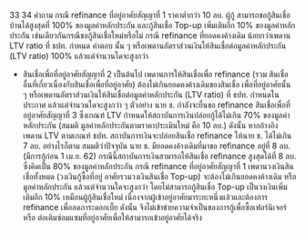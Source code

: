33
34
คำถาม
กรณี refinance ที่อยู่อาศัยสัญญาที่ 1 ราคาต่ำกว่า 10 ลบ. ผู้กู้
สามารถขอกู้สินเชื่อบ้านได้สูงสุดที่ 100% ของมูลค่าหลักประกัน
และกู้สินเชื่อ Top-up เพิ่มเติมอีก 10% ของมูลค่าหลักประกัน
เช่นเดียวกันกรณีขอกู้สินเชื่อใหม่หรือไม่
กรณี refinance ที่ยอดคงค้างเดิม น้อยกว่าเพดาน LTV ratio ที่
ธปท. กำหนด
คำตอบ
นั้น ๆ หรือเพดานอัตราส่วนเงินให้สินเชื่อต่อมูลค่าหลักประกัน (LTV ratio) 100%
แล้วแต่จำนวนใดจะสูงกว่า
- สินเชื่อเพื่อที่อยู่อาศัยสัญญาที่ 2 เป็นต้นไป เพดานการให้สินเชื่อเพื่อ refinance (รวม
สินเชื่ออื่นที่เกี่ยวเนื่องกับสินเชื่อเพื่อที่อยู่อาศัย) ต้องไม่เกินยอดคงค้างเดิมของสินเชื่อ
เพื่อที่อยู่อาศัยนั้น ๆ หรือเพดานอัตราส่วนเงินให้สินเชื่อต่อมูลค่าหลักประกัน (LTV ratio)
ที่ ธปท. กําหนดในประกาศ แล้วแต่จํานวนใดจะสูงกว่า
ๆ
ตัวอย่าง นาย ช. กำลังจะยื่นขอ refinance สินเชื่อเพื่อที่อยู่อาศัยสัญญาที่ 3 ซึ่งเกณฑ์
LTV กำหนดให้สถาบันการเงินปล่อยกู้ได้ไม่เกิน 70% ของมูลค่าหลักประกัน (สมมติ
มูลค่าหลักประกันตามราคาประเมินใหม่ คือ 10 ลบ.) ดังนั้น หากอ้างอิงเพดาน LTV
ตามเกณฑ์ ธปท. สถาบันการเงินจะปล่อยสินเชื่อ refinance ให้นาย ช. ได้ไม่เกิน 7 ลบ.
อย่างไรก็ตาม สมมติว่าปัจจุบัน นาย ช. มียอดคงค้างเดิมที่มาขอ refinance อยู่ที่ 8 ลบ.
(มีการกู้ก่อน 1 เม.ย. 62) กรณีนี้สถาบันการเงินสามารถให้สินเชื่อ refinance สูงสุดได้ที่
8 ลบ. ซึ่งคิดเป็น 80% ของมูลค่าหลักประกัน
กรณี refinance ที่อยู่อาศัยสัญญาที่ 1 เพดานวงเงินสินเชื่อทั้งหมด (วงเงินกู้ซื้อที่อยู่
อาศัยรวมวงเงินสินเชื่อ Top-up) จะต้องไม่เกินยอดคงค้างเดิม หรือมูลค่าหลักประกัน
แล้วแต่จำนวนใดจะสูงกว่า โดยไม่สามารถกู้สินเชื่อ Top-up เป็นวงเงินเพิ่มเติมอีก 10%
เหมือนผู้กู้สินเชื่อใหม่ เนื่องจากผู้เข้าอยู่อาศัยมาระยะหนึ่งแล้วและต้องการ refinance
เพื่อลดภาระดอกเบี้ย ดังนั้น จึงไม่เข้าข่ายความจำเป็นของการกู้เพื่อซื้อเฟอร์นิเจอร์ หรือ
ต่อเติมซ่อมแซมที่อยู่อาศัยเพื่อให้สามารถเข้าอยู่อาศัยได้จริง
